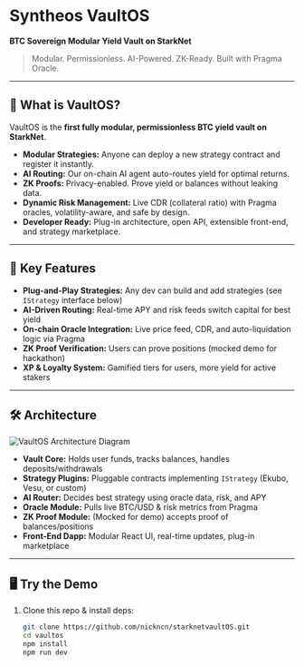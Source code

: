 # Syntheos VaultOS

**BTC Sovereign Modular Yield Vault on StarkNet**
> Modular. Permissionless. AI-Powered. ZK-Ready. Built with Pragma Oracle.

---

## 🚀 What is VaultOS?

VaultOS is the **first fully modular, permissionless BTC yield vault on StarkNet**.  
- **Modular Strategies:** Anyone can deploy a new strategy contract and register it instantly.
- **AI Routing:** Our on-chain AI agent auto-routes yield for optimal returns.
- **ZK Proofs:** Privacy-enabled. Prove yield or balances without leaking data.
- **Dynamic Risk Management:** Live CDR (collateral ratio) with Pragma oracles, volatility-aware, and safe by design.
- **Developer Ready:** Plug-in architecture, open API, extensible front-end, and strategy marketplace.

---

## 🧠 Key Features

- **Plug-and-Play Strategies:** Any dev can build and add strategies (see `IStrategy` interface below)
- **AI-Driven Routing:** Real-time APY and risk feeds switch capital for best yield
- **On-chain Oracle Integration:** Live price feed, CDR, and auto-liquidation logic via Pragma
- **ZK Proof Verification:** Users can prove positions (mocked demo for hackathon)
- **XP & Loyalty System:** Gamified tiers for users, more yield for active stakers

---

## 🛠️ Architecture

![VaultOS Architecture Diagram](./architecture.png) <!-- Create a simple boxes/arrows diagram if you can -->

- **Vault Core:** Holds user funds, tracks balances, handles deposits/withdrawals
- **Strategy Plugins:** Pluggable contracts implementing `IStrategy` (Ekubo, Vesu, or custom)
- **AI Router:** Decides best strategy using oracle data, risk, and APY
- **Oracle Module:** Pulls live BTC/USD & risk metrics from Pragma
- **ZK Proof Module:** (Mocked for demo) accepts proof of balances/positions
- **Front-End Dapp:** Modular React UI, real-time updates, plug-in marketplace

---

## 🖥️ Try the Demo

1. Clone this repo & install deps:
   ```bash
   git clone https://github.com/nickncn/starknetvaultOS.git
   cd vaultos
   npm install
   npm run dev
